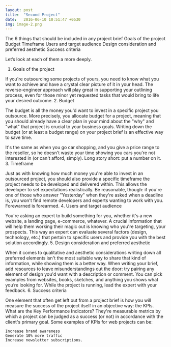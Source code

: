 ```yaml
---
layout: post
title:  "Second Project"
date:   2016-06-10 10:51:47 +0530
img: image-2.png
---
```


The 6 things that should be included in any project brief
    Goals of the project
    Budget
    Timeframe
    Users and target audience
    Design consideration and preferred aesthetic
    Success criteria

Let’s look at each of them a more deeply.
1. Goals of the project

If you're outsourcing some projects of yours, you need to know what you want to achieve and have a crystal clear picture of it in your head. The reverse-engineer approach will play great in supporting your outlining process, even for those minor yet requested tasks that would bring to life your desired outcome.
2. Budget

The budget is all the money you'd want to invest in a specific project you outsource. More precisely, you allocate budget for a project, meaning that you should already have a clear plan in your mind about the "why" and "what" that project is crucial to your business goals. Writing down the budget (or at least a budget range) on your project brief is an effective way to save time.

It's the same as when you go car shopping, and you give a price range to the reseller, so he doesn't waste your time showing you cars you're not interested in (or can't afford, simply).
Long story short: put a number on it.
3. Timeframe

Just as with knowing how much money you're able to invest in an outsourced project, you should also provide a specific timeframe the project needs to be developed and delivered within. This allows the developer to set expectations realistically. Be reasonable, though: if you're one of those who answer "Yesterday" when they're asked when a deadline is, you won't find remote developers and experts wanting to work with you. Forewarned is forearmed.
4. Users and target audience

You're asking an expert to build something for you, whether it's a new website, a landing page, e-commerce, whatever. A crucial information that will help them working their magic out is knowing who you're targeting, your prospects. This way an expert can evaluate several factors (design, technology, etc.) that pertain to specific users and provide you with the best solution accordingly.
5. Design consideration and preferred aesthetic

When it comes to qualitative and aesthetic considerations writing down all preferred elements isn't the most suitable way to share that kind of information, while showing them is a better way. When writing your brief, add resources to leave misunderstandings out the door: try pairing any element of design you'd want with a description or comment. You can pick examples from websites, books, sketches, and anything you shows what you’re looking for. While the project is running, lead the expert with your feedback.
6. Success criteria

One element that often get left out from a project brief is how you will measure the success of the project itself in an objective way: the KPIs. What are the Key Performance Indicators? They're measurable metrics by which a project can be judged as a success (or not) in accordance with the client's primary goal. Some examples of KPIs for web projects can be:

    Increase brand awareness
    Generate 10% more traffic
    Increase newsletter subscriptions.

